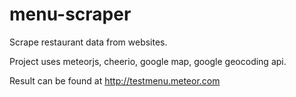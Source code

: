 # menu-scraper
Scrape restaurant data from websites.

Project uses meteorjs, cheerio, google map, google geocoding api.

Result can be found at http://testmenu.meteor.com
